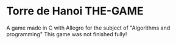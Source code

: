 # Torre de Hanoi THE-GAME
A game made in C with Allegro for the subject of "Algorithms and programming"
This game was not finished fully!
